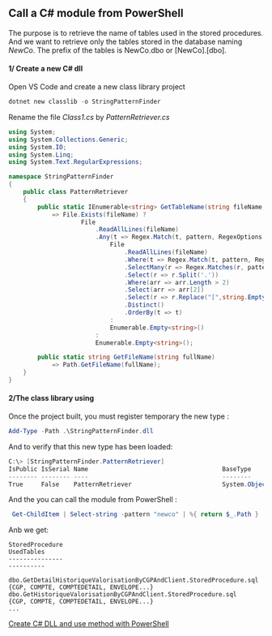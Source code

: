 ## Call a C# module from PowerShell  

The purpose is to retrieve the name of tables used in the stored procedures. And we want to retrieve only the tables stored in the database naming _NewCo_. The prefix of the tables is NewCo.dbo or \[NewCo\].\[dbo\].

#### 1/ Create a new C\# dll

Open VS Code and create a new class library project

```ps1
dotnet new classlib -o StringPatternFinder
```

Rename the file _Class1.cs_ by _PatternRetriever.cs_

```cs
using System;
using System.Collections.Generic;
using System.IO;
using System.Linq;
using System.Text.RegularExpressions;

namespace StringPatternFinder
{
    public class PatternRetriever 
    {
        public static IEnumerable<string> GetTableName(string fileName, string pattern)
            => File.Exists(fileName) ? 
                    File
                        .ReadAllLines(fileName)
                        .Any(t => Regex.Match(t, pattern, RegexOptions.IgnoreCase).Success) ?
                            File
                                .ReadAllLines(fileName)
                                .Where(t => Regex.Match(t, pattern, RegexOptions.IgnoreCase).Success)
                                .SelectMany(r => Regex.Matches(r, pattern, RegexOptions.IgnoreCase).Cast<Match>().Select(t => t.Groups[0].Value))    
                                .Select(r => r.Split('.'))
                                .Where(arr => arr.Length > 2)
                                .Select(arr => arr[2])
                                .Select(r => r.Replace("[",string.Empty).Replace("]",string.Empty).Trim().ToUpper()) 
                                .Distinct()
                                .OrderBy(t => t)
                            :
                            Enumerable.Empty<string>()
                        :
                        Enumerable.Empty<string>();

        public static string GetFileName(string fullName)                
            => Path.GetFileName(fullName);
    }
}
```

#### 2/The class library using

Once the project built, you must register temporary the new type :

```ps1
Add-Type -Path .\StringPatternFinder.dll
```
And to verify that this new type has been loaded:

```ps1
C:\> [StringPatternFinder.PatternRetriever]
IsPublic IsSerial Name                                     BaseType
-------- -------- ----                                     --------
True     False    PatternRetriever                         System.Object
```

And the you can call the module from PowerShell :

```ps1
 Get-ChildItem | Select-string -pattern "newco" | %{ return $_.Path } | Get-Unique | %{ return new-object psobject -Property @{ StoredProcedure = [StringPatternFinder.PatternRetriever]::GetFileName($_); UsedTables =  [StringPatternFinder.PatternRetriever]::GetTableName($_, "(\[{0,1}Newco)(.*?)\s")} }
```

Anb we get:

```console
StoredProcedure                                                       UsedTables
---------------                                                       ----------

dbo.GetDetailHistoriqueValorisationByCGPAndClient.StoredProcedure.sql {CGP, COMPTE, COMPTEDETAIL, ENVELOPE...}
dbo.GetHistoriqueValorisationByCGPAndClient.StoredProcedure.sql       {CGP, COMPTE, COMPTEDETAIL, ENVELOPE...}
...
```
  
  
[Create C# DLL and use method with PowerShell](https://stackoverflow.com/questions/30097002/create-c-sharp-dll-and-use-method-with-powershell)
